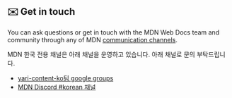 ## ✉️ Get in touch

You can ask questions or get in touch with the MDN Web Docs team and community through any of MDN [communication channels](https://developer.mozilla.org/en-US/docs/MDN/Community/Communication_channels).

MDN 한국 전용 채널은 아래 채널을 운영하고 있습니다. 아래 채널로 문의 부탁드립니다.

- [yari-content-ko팀 google groups](https://groups.google.com/g/yari-conetnt-ko)
- [MDN Discord #korean 채널](https://discord.com/channels/1009925603572600863/1070064829466939503)
